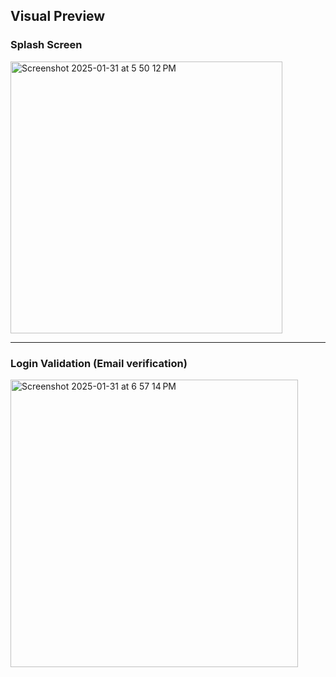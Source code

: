 ## Visual Preview

### Splash Screen
<img width="435" alt="Screenshot 2025-01-31 at 5 50 12 PM" src="https://github.com/user-attachments/assets/74ab5915-6a3b-44e8-9f5e-310060bbd4dd" />
<hr>

### Login Validation (Email verification)
<img width="460" alt="Screenshot 2025-01-31 at 6 57 14 PM" src="https://github.com/user-attachments/assets/7b8cbe82-924f-4209-bc33-21850b31346c" />
